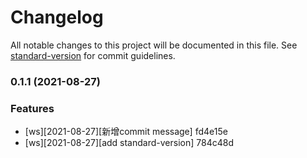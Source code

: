 # Changelog

All notable changes to this project will be documented in this file. See [standard-version](https://github.com/conventional-changelog/standard-version) for commit guidelines.

### 0.1.1 (2021-08-27)


### Features

* [ws][2021-08-27][新增commit message] fd4e15e
* [ws][2021-08-27][add standard-version] 784c48d
